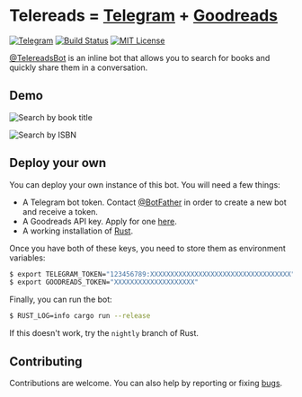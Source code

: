 # Telereads =  [Telegram](https://telegram.org/) + [Goodreads](https://www.goodreads.com/)

[![Telegram](http://trellobot.doomdns.org/telegrambadge.svg)](https://telegram.me/TelereadsBot)
[![Build Status](https://travis-ci.org/harababurel/telereads.svg?branch=master)](https://travis-ci.org/harababurel/telereads)
[![MIT License](http://img.shields.io/badge/license-MIT-blue.svg?style=flat)](https://github.com/rubenlagus/TelegramBots/blob/master/LICENSE)

[@TelereadsBot](https://telegram.me/TelereadsBot) is an inline bot that allows you to search for books and quickly share them in a conversation.

## Demo

![Search by book title](https://thumbs.gfycat.com/HelpfulSparseKomododragon-size_restricted.gif)

![Search by ISBN](https://thumbs.gfycat.com/FlamboyantDistinctCaimanlizard-size_restricted.gif)

## Deploy your own

You can deploy your own instance of this bot. You will need a few things:

* A Telegram bot token. Contact [@BotFather](http://telegram.me/BotFather) in order to create a new bot and receive a token.
* A Goodreads API key. Apply for one [here](https://www.goodreads.com/api).
* A working installation of [Rust](https://www.rustup.rs/).

Once you have both of these keys, you need to store them as environment variables:

```bash
$ export TELEGRAM_TOKEN="123456789:XXXXXXXXXXXXXXXXXXXXXXXXXXXXXXXXXXX"
$ export GOODREADS_TOKEN="XXXXXXXXXXXXXXXXXXXX"
```

Finally, you can run the bot:

```bash
$ RUST_LOG=info cargo run --release
```

If this doesn't work, try the `nightly` branch of Rust.

## Contributing

Contributions are welcome. You can also help by reporting or fixing [bugs](https://github.com/harababurel/telereads/issues).
